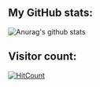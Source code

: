 ## My GitHub stats:
![Anurag's github stats](https://github-readme-stats.vercel.app/api?username=jaanjah&show_icons=true&title_color=fff&icon_color=79ff97&text_color=9f9f9f&bg_color=151515&count_private=true&include_all_commits=true)

## Visitor count:
[![HitCount](http://hits.dwyl.com/jaanjah/jaanjah.svg)](http://hits.dwyl.com/jaanjah/jaanjah)
